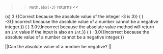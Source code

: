 >><code>Math.abs(-3)</code> returns <<

(x) 3 {{Correct because the absolute value of the integer -3 is 3}}
( ) -3{{Incorrect because the absolute value of a number cannot be a negative integer.}}
( ) 3.0{{Incorrect because the absolute value method will return an <code>int</code> value if the input is also an <code>int</code>.}}
( ) -3.0{{Incorrect because the absolute value of a number cannot be a negative integer.}}

||Can the absolute value of a number be negative? ||
